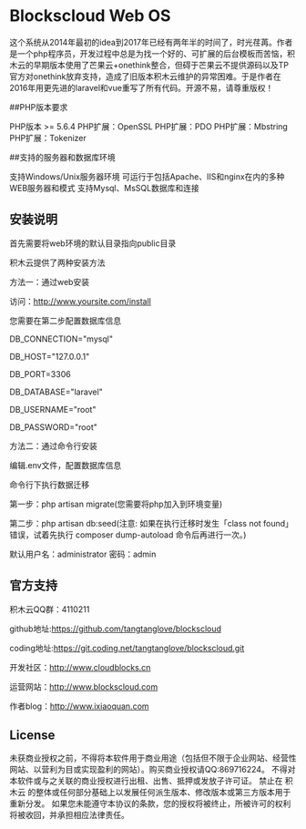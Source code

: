 # Blockscloud Web OS

这个系统从2014年最初的idea到2017年已经有两年半的时间了，时光荏苒。作者是一个php程序员，开发过程中总是为找一个好的、可扩展的后台模板而苦恼，积木云的早期版本使用了芒果云+onethink整合，但碍于芒果云不提供源码以及TP官方对onethink放弃支持，造成了旧版本积木云维护的异常困难。于是作者在2016年用更先进的laravel和vue重写了所有代码。开源不易，请尊重版权！ 

##PHP版本要求

PHP版本 >= 5.6.4
PHP扩展：OpenSSL
PHP扩展：PDO
PHP扩展：Mbstring
PHP扩展：Tokenizer

##支持的服务器和数据库环境

支持Windows/Unix服务器环境
可运行于包括Apache、IIS和nginx在内的多种WEB服务器和模式
支持Mysql、MsSQL数据库和连接

## 安装说明

首先需要将web环境的默认目录指向public目录

积木云提供了两种安装方法

方法一：通过web安装

访问：http://www.yoursite.com/install

您需要在第二步配置数据库信息

DB_CONNECTION="mysql"

DB_HOST="127.0.0.1"

DB_PORT=3306

DB_DATABASE="laravel"

DB_USERNAME="root"

DB_PASSWORD="root"


方法二：通过命令行安装

编辑.env文件，配置数据库信息

命令行下执行数据迁移

第一步：php artisan migrate(您需要将php加入到环境变量)

第二步：php artisan db:seed(注意: 如果在执行迁移时发生「class not found」错误，试着先执行 composer dump-autoload 命令后再进行一次。)

默认用户名：administrator 密码：admin

## 官方支持

积木云QQ群：4110211

github地址:https://github.com/tangtanglove/blockscloud

coding地址:https://git.coding.net/tangtanglove/blockscloud.git

开发社区：http://www.cloudblocks.cn

运营网站：http://www.blockscloud.com

作者blog：http://www.ixiaoquan.com

## License

未获商业授权之前，不得将本软件用于商业用途（包括但不限于企业网站、经营性网站、以营利为目或实现盈利的网站）。购买商业授权请QQ:869716224。 不得对本软件或与之关联的商业授权进行出租、出售、抵押或发放子许可证。 禁止在 积木云 的整体或任何部分基础上以发展任何派生版本、修改版本或第三方版本用于重新分发。 如果您未能遵守本协议的条款，您的授权将被终止，所被许可的权利将被收回，并承担相应法律责任。
